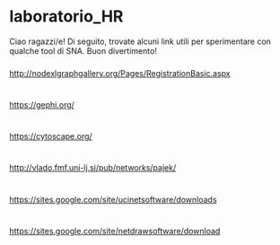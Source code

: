 # laboratorio_HR
Ciao ragazzi/e!
Di seguito, trovate alcuni link utili per sperimentare con qualche tool di SNA.
Buon divertimento!

###
http://nodexlgraphgallery.org/Pages/RegistrationBasic.aspx
#
https://gephi.org/
#
https://cytoscape.org/
#
http://vlado.fmf.uni-lj.si/pub/networks/pajek/
#
https://sites.google.com/site/ucinetsoftware/downloads
#
https://sites.google.com/site/netdrawsoftware/download

